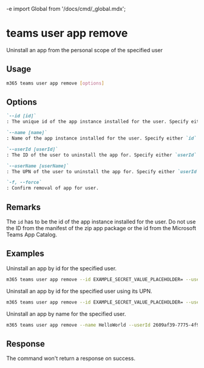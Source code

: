 -e <!-- DISCLAIMER: All secrets, passwords, and sensitive values in this document are examples only and not real credentials. -->
import Global from '/docs/cmd/_global.mdx';

# teams user app remove

Uninstall an app from the personal scope of the specified user

## Usage

```sh
m365 teams user app remove [options]
```

## Options

```md definition-list
`--id [id]`
: The unique id of the app instance installed for the user. Specify either `id` or `name`.

`--name [name]`
: Name of the app instance installed for the user. Specify either `id` or `name`.

`--userId [userId]`
: The ID of the user to uninstall the app for. Specify either `userId` or `userName`.

`--userName [userName]`
: The UPN of the user to uninstall the app for. Specify either `userId` or `userName`.

`-f, --force`
: Confirm removal of app for user.
```

<Global />

## Remarks

The `id` has to be the id of the app instance installed for the user.
Do not use the ID from the manifest of the zip app package or the id from the Microsoft Teams App Catalog.

## Examples

Uninstall an app by id for the specified user.

```sh
m365 teams user app remove --id EXAMPLE_SECRET_VALUE_PLACEHOLDER= --userId 2609af39-7775-4f94-a3dc-0dd67657e900
```

Uninstall an app by id for the specified user using its UPN.

```sh
m365 teams user app remove --id EXAMPLE_SECRET_VALUE_PLACEHOLDER= --userName admin@contoso.com
```

Uninstall an app by name for the specified user.

```sh
m365 teams user app remove --name HelloWorld --userId 2609af39-7775-4f94-a3dc-0dd67657e900
```

## Response

The command won't return a response on success.
